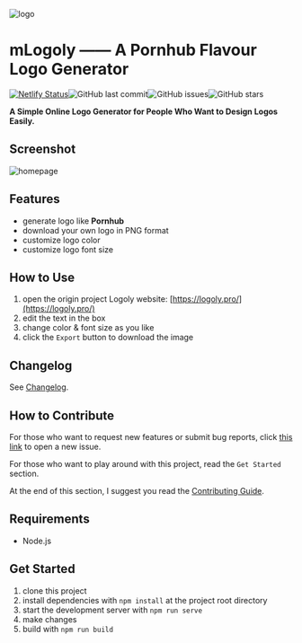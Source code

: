 <p class="text-align:center">
<img src="https://github.com/guobinhit/mlogoly/blob/master/images/mlogoly-pro.png" alt="logo" title="logo" />
</a>

# mLogoly —— A Pornhub Flavour Logo Generator

[![Netlify Status](https://api.netlify.com/api/v1/badges/6095e928-6e66-4f72-8c7a-ba75f4db70f3/deploy-status)](https://app.netlify.com/sites/logoly/deploys)![GitHub last commit](https://img.shields.io/github/last-commit/guobinhit/mlogoly.svg)![GitHub issues](https://img.shields.io/github/issues/guobinhit/mlogoly.svg)![GitHub stars](https://img.shields.io/github/stars/guobinhit/mlogoly.svg?style=social)

**A Simple Online Logo Generator for People Who Want to Design Logos Easily.**

## Screenshot

![homepage](https://github.com/guobinhit/mlogoly/blob/master/images/homepage.png)

## Features

- generate logo like **Pornhub**
- download your own logo in PNG format
- customize logo color
- customize logo font size

## How to Use

1. open the origin project Logoly website: [https://logoly.pro/](https://logoly.pro/)
2. edit the text in the box
3. change color & font size as you like
4. click the `Export` button to download the image

## Changelog

See [Changelog](Changelog.md).

## How to Contribute 

For those who want to request new features or submit bug reports, click [this link](https://github.com/guobinhit/mlogoly/issues/new/choose) to open a new issue.

For those who want to play around with this project, read the `Get Started` section.

At the end of this section, I suggest you read the [Contributing Guide](Contributing.md).

## Requirements

- Node.js

## Get Started

1. clone this project
2. install dependencies with `npm install` at the project root directory
3. start the development server with `npm run serve`
4. make changes
5. build with `npm run build`



